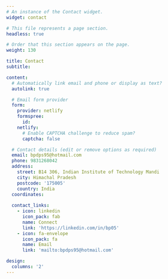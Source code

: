 ```yaml
---
# An instance of the Contact widget.
widget: contact

# This file represents a page section.
headless: true

# Order that this section appears on the page.
weight: 130

title: Contact
subtitle:

content:
  # Automatically link email and phone or display as text?
  autolink: true

  # Email form provider
  form:
    provider: netlify
    formspree:
      id:
    netlify:
      # Enable CAPTCHA challenge to reduce spam?
      captcha: false

  # Contact details (edit or remove options as required)
  email: bpdps95@hotmail.com
  phone: 9831268042
  address:
    street: B14 306, Indian Institute of Technology Mandi
    city: Himachal Pradesh
    postcode: '175005'
    country: India
  coordinates:
    
  contact_links:
    - icon: linkedin
      icon_pack: fab
      name: Connect
      link: 'https://linkedin.com/in/bp05'
    - icon: fa-envelope
      icon_pack: fa
      name: Email
      link: 'mailto:bpdps95@hotmail.com'

design:
  columns: '2'
---
```

